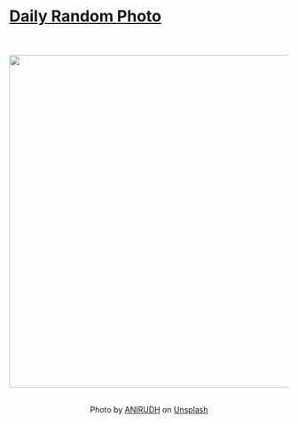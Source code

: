 # [Daily Random Photo](https://www.dailyrandomphoto.com/)

<div align="center">
  <br>
  <br>
  <a href="https://www.dailyrandomphoto.com/p/2023/2023-08-07/"><img src="https://images.unsplash.com/photo-1633167606207-d840b5070fc2?crop=entropy&cs=tinysrgb&fit=max&fm=jpg&ixid=M3w3NzUwOHwwfDF8cmFuZG9tfHx8fHx8fHx8MTY5MTM2ODQ3Mnw&ixlib=rb-4.0.3&q=80&w=1080" width="600px"></a>
  <br>
  <br>
  <p class="has-text-grey">Photo by <a href="https://unsplash.com/@lanirudhreddy?utm_source=Daily%20Random%20Photo&amp;utm_medium=referral" target="_blank" rel="noopener noreferrer">ANIRUDH</a> on <a href="https://unsplash.com/photos/YQYacLW8o2U?utm_source=Daily%20Random%20Photo&amp;utm_medium=referral" target="_blank" rel="noopener noreferrer">Unsplash</a></p>
</div>
